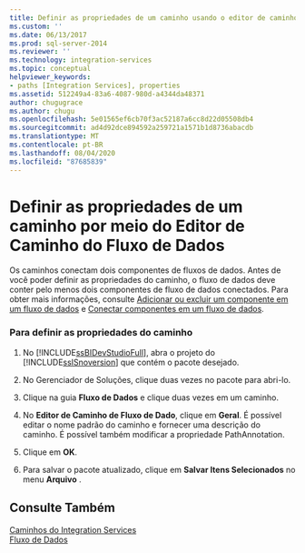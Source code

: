 ```yaml
---
title: Definir as propriedades de um caminho usando o editor de caminho de fluxo de dados | Microsoft Docs
ms.custom: ''
ms.date: 06/13/2017
ms.prod: sql-server-2014
ms.reviewer: ''
ms.technology: integration-services
ms.topic: conceptual
helpviewer_keywords:
- paths [Integration Services], properties
ms.assetid: 512249a4-83a6-4087-980d-a4344da48371
author: chugugrace
ms.author: chugu
ms.openlocfilehash: 5e01565ef6cb70f3ac52187a6cc8d22d05508db4
ms.sourcegitcommit: ad4d92dce894592a259721a1571b1d8736abacdb
ms.translationtype: MT
ms.contentlocale: pt-BR
ms.lasthandoff: 08/04/2020
ms.locfileid: "87685839"
---
```

# <a name="set-the-properties-of-a-path-by-using-the-data-flow-path-editor"></a>Definir as propriedades de um caminho por meio do Editor de Caminho do Fluxo de Dados
  Os caminhos conectam dois componentes de fluxos de dados. Antes de você poder definir as propriedades do caminho, o fluxo de dados deve conter pelo menos dois componentes de fluxo de dados conectados. Para obter mais informações, consulte [Adicionar ou excluir um componente em um fluxo de dados](data-flow/add-or-delete-a-component-in-a-data-flow.md) e [Conectar componentes em um fluxo de dados](data-flow/connect-components-in-a-data-flow.md).  
  
### <a name="to-set-path-properties"></a>Para definir as propriedades do caminho  
  
1.  No [!INCLUDE[ssBIDevStudioFull](../includes/ssbidevstudiofull-md.md)], abra o projeto do [!INCLUDE[ssISnoversion](../includes/ssisnoversion-md.md)] que contém o pacote desejado.  
  
2.  No Gerenciador de Soluções, clique duas vezes no pacote para abri-lo.  
  
3.  Clique na guia **Fluxo de Dados** e clique duas vezes em um caminho.  
  
4.  No **Editor de Caminho de Fluxo de Dado**, clique em **Geral**. É possível editar o nome padrão do caminho e fornecer uma descrição do caminho. É possível também modificar a propriedade PathAnnotation.  
  
5.  Clique em **OK**.  
  
6.  Para salvar o pacote atualizado, clique em **Salvar Itens Selecionados** no menu **Arquivo** .  
  
## <a name="see-also"></a>Consulte Também  
 [Caminhos do Integration Services](data-flow/integration-services-paths.md)   
 [Fluxo de Dados](data-flow/data-flow.md)  
  
  
